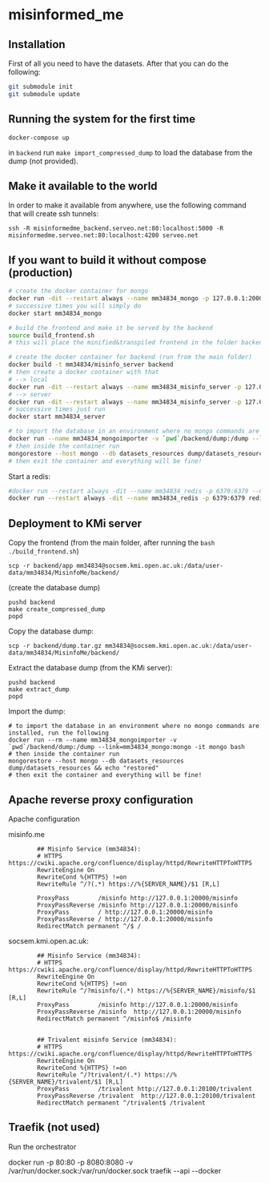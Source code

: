 # misinformed_me

## Installation

First of all you need to have the datasets. After that you can do the following:

```bash
git submodule init
git submodule update
```

## Running the system for the first time

`docker-compose up`

in `backend` run `make import_compressed_dump` to load the database from the dump (not provided).

## Make it available to the world

In order to make it available from anywhere, use the following command that will create ssh tunnels:

`ssh -R misinformedme_backend.serveo.net:80:localhost:5000 -R misinformedme.serveo.net:80:localhost:4200 serveo.net`

## If you want to build it without compose (production)

```bash
# create the docker container for mongo
docker run -dit --restart always --name mm34834_mongo -p 127.0.0.1:20001:27017 -v mm34834_mongo_volume:/data/db mongo
# successive times you will simply do
docker start mm34834_mongo

# build the frontend and make it be served by the backend
source build_frontend.sh
# this will place the minified&transpiled frontend in the folder backend/app

# create the docker container for backend (run from the main folder)
docker build -t mm34834/misinfo_server backend
# then create a docker container with that
# --> local
docker run -dit --restart always --name mm34834_misinfo_server -p 127.0.0.1:5000:5000 -e MONGO_HOST=mongo:27017 -e CREDIBILITY_ENDPOINT=http://credibility:8000 -e TWITTER_CONNECTOR="http://twitter_connector:8000/" -e REDIS_HOST="redis" -e GATEWAY_MODULE_ENDPOINT="https://localhost:1234/test" -v `pwd`/backend:/app --link=twitter_app_mongo_1:mongo --link=mm34834_credibility:credibility --link=mm34834_twitter_connector:twitter_connector --link=mm34834_redis:redis --network=twitter_app_default mm34834/misinfo_server
# --> server
docker run -dit --restart always --name mm34834_misinfo_server -p 127.0.0.1:20000:5000 -e MONGO_HOST=mongo:27017 -e CREDIBILITY_ENDPOINT=http://credibility:8000 -e TWITTER_CONNECTOR="http://twitter_connector:8000/" -e REDIS_HOST="redis" -e GATEWAY_MODULE_ENDPOINT="https://localhost:1234/test" -v `pwd`/backend:/app --link=mm34834_mongo:mongo --link=mm34834_credibility:credibility --link=mm34834_twitter_connector:twitter_connector --link=mm34834_redis:redis mm34834/misinfo_server
# successive times just run
docker start mm34834_server

# to import the database in an environment where no mongo commands are installed, run the following
docker run --name mm34834_mongoimporter -v `pwd`/backend/dump:/dump --link=mm34834_mongo:mongo -it mongo bash
# then inside the container run
mongorestore --host mongo --db datasets_resources dump/datasets_resources && echo "restored"
# then exit the container and everything will be fine!
```

Start a redis:

```bash
#docker run --restart always -dit --name mm34834_redis -p 6379:6379 --network=twitter_app_default redis ### for local
docker run --restart always -dit --name mm34834_redis -p 6379:6379 redis
```

## Deployment to KMi server

Copy the frontend (from the main folder, after running the `bash ./build_frontend.sh`)
```
scp -r backend/app mm34834@socsem.kmi.open.ac.uk:/data/user-data/mm34834/MisinfoMe/backend/
```

(create the database dump)
```
pushd backend
make create_compressed_dump
popd
```

Copy the database dump:
```
scp -r backend/dump.tar.gz mm34834@socsem.kmi.open.ac.uk:/data/user-data/mm34834/MisinfoMe/backend/
```

Extract the database dump (from the KMi server):
```
pushd backend
make extract_dump
popd
```

Import the dump:
```
# to import the database in an environment where no mongo commands are installed, run the following
docker run --rm --name mm34834_mongoimporter -v `pwd`/backend/dump:/dump --link=mm34834_mongo:mongo -it mongo bash
# then inside the container run
mongorestore --host mongo --db datasets_resources dump/datasets_resources && echo "restored"
# then exit the container and everything will be fine!
```

## Apache reverse proxy configuration

Apache configuration

misinfo.me

```
        ## Misinfo Service (mm34834):
        # HTTPS https://cwiki.apache.org/confluence/display/httpd/RewriteHTTPToHTTPS
        RewriteEngine On
        RewriteCond %{HTTPS} !=on
        RewriteRule ^/?(.*) https://%{SERVER_NAME}/$1 [R,L]

        ProxyPass        /misinfo http://127.0.0.1:20000/misinfo
        ProxyPassReverse /misinfo http://127.0.0.1:20000/misinfo
        ProxyPass        / http://127.0.0.1:20000/misinfo
        ProxyPassReverse / http://127.0.0.1:20000/misinfo
        RedirectMatch permanent ^/$ /
```

socsem.kmi.open.ac.uk:

```
        ## Misinfo Service (mm34834):
        # HTTPS https://cwiki.apache.org/confluence/display/httpd/RewriteHTTPToHTTPS
        RewriteEngine On
        RewriteCond %{HTTPS} !=on
        RewriteRule ^/?misinfo/(.*) https://%{SERVER_NAME}/misinfo/$1 [R,L]
        ProxyPass        /misinfo http://127.0.0.1:20000/misinfo
        ProxyPassReverse /misinfo  http://127.0.0.1:20000/misinfo
        RedirectMatch permanent ^/misinfo$ /misinfo


        ## Trivalent misinfo Service (mm34834):
        # HTTPS https://cwiki.apache.org/confluence/display/httpd/RewriteHTTPToHTTPS
        RewriteEngine On
        RewriteCond %{HTTPS} !=on
        RewriteRule ^/?trivalent/(.*) https://%{SERVER_NAME}/trivalent/$1 [R,L]
        ProxyPass        /trivalent http://127.0.0.1:20100/trivalent
        ProxyPassReverse /trivalent  http://127.0.0.1:20100/trivalent
        RedirectMatch permanent ^/trivalent$ /trivalent
```




## Traefik (not used)

Run the orchestrator

docker run -p 80:80 -p 8080:8080 -v /var/run/docker.sock:/var/run/docker.sock traefik --api --docker